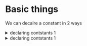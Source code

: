 # Basic things
We can decalre a constant in 2 ways

<details>
<summary>declaring contstants 1</summary>
```c++
#include <iostream>
#define NUMBER 4
int main()
{
    using namespace std;
    int main()
    {
        cout << NUMBER << endl;
    }
}
```
</details>

<details>
<summary>declaring contstants 1</summary>

```c++
int main() 
{
    int NUMBER = 99;
}
```
</details>

